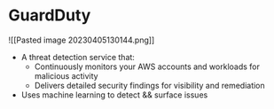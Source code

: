 # GuardDuty
![[Pasted image 20230405130144.png]]
- A threat detection service that:
	- Continuously monitors your AWS accounts and workloads for malicious activity
	- Delivers detailed security findings for visibility and remediation
- Uses machine learning to detect && surface issues


